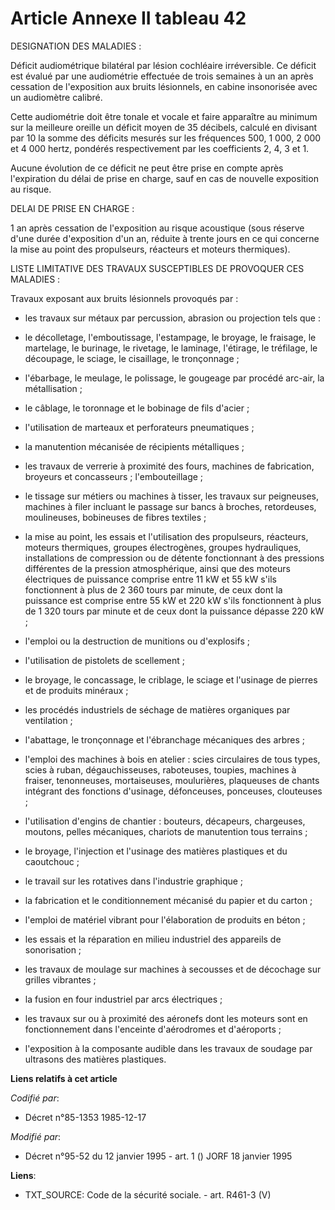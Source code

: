 # Article Annexe II tableau 42

DESIGNATION DES MALADIES :

Déficit audiométrique bilatéral par lésion cochléaire irréversible. Ce déficit est évalué par une audiométrie effectuée de
trois semaines à un an après cessation de l'exposition aux bruits lésionnels, en cabine insonorisée avec un audiomètre
calibré.

Cette audiométrie doit être tonale et vocale et faire apparaître au minimum sur la meilleure oreille un déficit moyen de 35
décibels, calculé en divisant par 10 la somme des déficits mesurés sur les fréquences 500, 1 000, 2 000 et 4 000 hertz,
pondérés respectivement par les coefficients 2, 4, 3 et 1.

Aucune évolution de ce déficit ne peut être prise en compte après l'expiration du délai de prise en charge, sauf en cas de
nouvelle exposition au risque.

DELAI DE PRISE EN CHARGE :

1 an après cessation de l'exposition au risque acoustique (sous réserve d'une durée d'exposition d'un an, réduite à trente
jours en ce qui concerne la mise au point des propulseurs, réacteurs et moteurs thermiques).

LISTE LIMITATIVE DES TRAVAUX SUSCEPTIBLES DE PROVOQUER CES MALADIES :

Travaux exposant aux bruits lésionnels provoqués par :

- les travaux sur métaux par percussion, abrasion ou projection tels que :

- le décolletage, l'emboutissage, l'estampage, le broyage, le fraisage, le martelage, le burinage, le rivetage, le laminage,
l'étirage, le tréfilage, le découpage, le sciage, le cisaillage, le tronçonnage ;

- l'ébarbage, le meulage, le polissage, le gougeage par procédé arc-air, la métallisation ;

- le câblage, le toronnage et le bobinage de fils d'acier ;

- l'utilisation de marteaux et perforateurs pneumatiques ;

- la manutention mécanisée de récipients métalliques ;

- les travaux de verrerie à proximité des fours, machines de fabrication, broyeurs et concasseurs ; l'embouteillage ;

- le tissage sur métiers ou machines à tisser, les travaux sur peigneuses, machines à filer incluant le passage sur bancs à
broches, retordeuses, moulineuses, bobineuses de fibres textiles ;

- la mise au point, les essais et l'utilisation des propulseurs, réacteurs, moteurs thermiques, groupes électrogènes, groupes
hydrauliques, installations de compression ou de détente fonctionnant à des pressions différentes de la pression
atmosphérique, ainsi que des moteurs électriques de puissance comprise entre 11 kW et 55 kW s'ils fonctionnent à plus de 2
360 tours par minute, de ceux dont la puissance est comprise entre 55 kW et 220 kW s'ils fonctionnent à plus de 1 320 tours
par minute et de ceux dont la puissance dépasse 220 kW ;

- l'emploi ou la destruction de munitions ou d'explosifs ;

- l'utilisation de pistolets de scellement ;

- le broyage, le concassage, le criblage, le sciage et l'usinage de pierres et de produits minéraux ;

- les procédés industriels de séchage de matières organiques par ventilation ;

- l'abattage, le tronçonnage et l'ébranchage mécaniques des arbres ;

- l'emploi des machines à bois en atelier : scies circulaires de tous types, scies à ruban, dégauchisseuses, raboteuses,
toupies, machines à fraiser, tenonneuses, mortaiseuses, moulurières, plaqueuses de chants intégrant des fonctions d'usinage,
défonceuses, ponceuses, clouteuses ;

- l'utilisation d'engins de chantier : bouteurs, décapeurs, chargeuses, moutons, pelles mécaniques, chariots de manutention
tous terrains ;

- le broyage, l'injection et l'usinage des matières plastiques et du caoutchouc ;

- le travail sur les rotatives dans l'industrie graphique ;

- la fabrication et le conditionnement mécanisé du papier et du carton ;

- l'emploi de matériel vibrant pour l'élaboration de produits en béton ;

- les essais et la réparation en milieu industriel des appareils de sonorisation ;

- les travaux de moulage sur machines à secousses et de décochage sur grilles vibrantes ;

- la fusion en four industriel par arcs électriques ;

- les travaux sur ou à proximité des aéronefs dont les moteurs sont en fonctionnement dans l'enceinte d'aérodromes et
d'aéroports ;

- l'exposition à la composante audible dans les travaux de soudage par ultrasons des matières plastiques.

**Liens relatifs à cet article**

_Codifié par_:

  - Décret n°85-1353 1985-12-17

_Modifié par_:

  - Décret n°95-52 du 12 janvier 1995 - art. 1 () JORF 18 janvier 1995

**Liens**:

  - TXT_SOURCE: Code de la sécurité sociale. - art. R461-3 (V)
